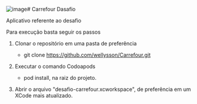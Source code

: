 ![image](https://github.com/wellysson/Carrefour/assets/3710157/f21b9ebf-23fe-49bd-ace2-51431d7ae200)# Carrefour
Dasafio

Aplicativo referente ao desafio

Para execução basta seguir os passos
1) Clonar o repositório em uma pasta de preferência
    * git clone https://github.com/wellysson/Carrefour.git
   
3) Executar o comando Codoapods
    * pod install, na raiz do projeto.
   
5) Abrir o arquivo "desafio-carrefour.xcworkspace", de preferência em um XCode mais atualizado.

